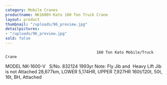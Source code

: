 ```yaml
---
category: Mobile Cranes
productname: NK1600V-Kato 160 Ton Truck Crane
layout: product
thumbnail: "/uploads/96_preview.jpg"
detailpictures:
- "/uploads/96_preview.jpg"
sold: false
---
```


                                            160 Ton Kato Mobile/Truck Crane
MODEL&nbsp;NK-1600-V&nbsp;&nbsp;
S/No. 832124&nbsp;1993yr
Note: Fly Jib and &nbsp;Heavy Lift Jib is not Attached
28,677km, LOWER 5,174HR, UPPER 7,927HR
160t/120t, 50t, 16t, BH, Attached


